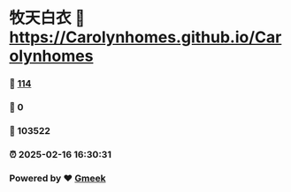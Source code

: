 # 牧天白衣 :link: https://Carolynhomes.github.io/Carolynhomes 
### :page_facing_up: [114](https://Carolynhomes.github.io/Carolynhomes/tag.html) 
### :speech_balloon: 0 
### :hibiscus: 103522 
### :alarm_clock: 2025-02-16 16:30:31 
### Powered by :heart: [Gmeek](https://github.com/Meekdai/Gmeek)
